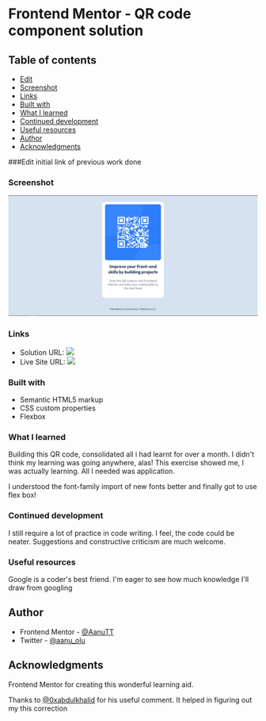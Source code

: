 # Frontend Mentor - QR code component solution

## Table of contents
  
  - [Edit](#edit)
  - [Screenshot](#screenshot)
  - [Links](#links)
  - [Built with](#built-with)
  - [What I learned](#what-i-learned)
  - [Continued development](#continued-development)
  - [Useful resources](#useful-resources)
- [Author](#author)
- [Acknowledgments](#acknowledgments)

###Edit
initial link of previous work done [](https://github.com/Aanu-TT/0-QR-code.git)


### Screenshot

![QR code desktop responsive](images/desktop-sln.JPG)

### Links

- Solution URL: ![](https://github.com/Aanu-TT/0_qr-code.git)
- Live Site URL: ![](https://0-qr-code-aanutt.vercel.app/)



### Built with

- Semantic HTML5 markup
- CSS custom properties
- Flexbox

### What I learned

Building this QR code, consolidated all i had learnt for over a month. I didn't think my learning was going anywhere, alas! This exercise showed me, I was actually learning. All I needed was application.

I understood the font-family import of new fonts better and finally got to use flex box!


### Continued development

I still require a lot of practice in code writing. I feel, the code could be neater. Suggestions and constructive criticism are much welcome.


### Useful resources

Google is a coder's best friend. I'm eager to see how much knowledge I'll draw from googling


## Author


- Frontend Mentor - [@AanuTT](https://www.frontendmentor.io/profile/AanuTT)
- Twitter - [@aanu_olu](https://www.twitter.com/aanu_olu)



## Acknowledgments

Frontend Mentor for creating this wonderful learning aid.

Thanks to [@0xabdulkhalid](https://www.0xabdulkhalid.ml/) for his useful comment. It helped in figuring out my this correction 



